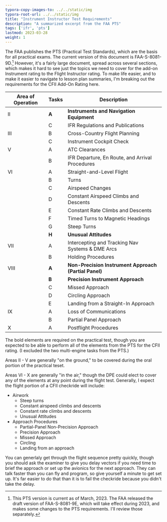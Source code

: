 ```yaml
---
typora-copy-images-to: ../../static/img
typora-root-url: ../../static/img
title: "Instrument Instructor Test Requirements"
description: "A summarized excerpt from the FAA PTS"
tags: ['ifr', 'pts']
lastmod: 2023-03-28
weight: 1
---
```


The FAA publishes the PTS (Practical Test Standards), which are the basis for all practical exams.  The current version of this document is FAA-S-8081-9D.[^1] However, it's a fairly large document, spread across several sections, which makes it hard to see just the topics we need to cover for the add-on Instrument rating to the Flight Instructor rating.  To make life easier, and to make it easier to navigate to lesson plan summaries, I'm breaking out the requirements for the CFII Add-On Rating here.

| Area of Operation | Tasks | Description                                           |
| ----------------- | ----- | ----------------------------------------------------- |
| II                | **A** | **Instruments and Navigation Equipment**              |
|                   | C     | IFR Regulations and Publications                      |
| III               | B     | Cross-Country Flight Planning                         |
|                   | C     | Instrument Cockpit Check                              |
| V                 | A     | ATC Clearances                                        |
|                   | B     | IFR Departure, En Route, and Arrival Procedures       |
| VI                | A     | Straight-and-Level Flight                             |
|                   | B     | Turns                                                 |
|                   | C     | Airspeed Changes                                      |
|                   | D     | Constant Airspeed Climbs and Descents                 |
|                   | E     | Constant Rate Climbs and Descents                     |
|                   | F     | Timed Turns to Magnetic Headings                      |
|                   | G     | Steep Turns                                           |
|                   | **H** | **Unusual Attitudes**                                 |
| VII               | A     | Intercepting and Tracking Nav Systems & DME Arcs      |
|                   | B     | Holding Procedures                                    |
| VIII              | **A** | **Non-Precision Instrument Approach (Partial Panel)** |
|                   | **B** | **Precision Instrument Approach**                     |
|                   | C     | Missed Approach                                       |
|                   | D     | Circling Approach                                     |
|                   | E     | Landing from a Straight-In Approach                   |
| IX                | A     | Loss of Communications                                |
|                   | B     | Partial Panel Approach                                |
| X                 | A     | Postflight Procedures                                 |

The bold elements are required on the practical test, though you are expected to be able to perform all of the elements from the PTS for the CFII rating.  (I excluded the two multi-engine tasks from the PTS.)

Areas II - V are generally "on the ground," to be covered during the oral portion of the practical teset.

Areas VI - X are generally "in the air," though the DPE could elect to cover any of the elements at any point during the flight test.  Generally, I expect the flight portion of a CFII checkride will include:

* Airwork
  * Steep turns
  * Constant airspeed climbs and descents
  * Constant rate climbs and descents
  * Unusual Attitudes
* Approach Procedures
  * Partial-Panel Non-Precision Approach
  * Precision Approach
  * Missed Approach
  * Circling
  * Landing from an approach

You can generlaly get through the flight sequence pretty quickly, though you should ask the examiner to give you delay vectors if you need time to brief the approach or set up the avionics for the next approach.  They can talk faster than you can fly and program, so give yourself a minute to get set up.  It's far easier to do that than it is to fail the checkride because you didn't take the delay.



[^1]: This PTS version is current as of March, 2023. The FAA released the draft version of FAA-S-8081-9E, which will take effect during 2023, and makes some changes to the PTS requirements. I'll review those separately.

